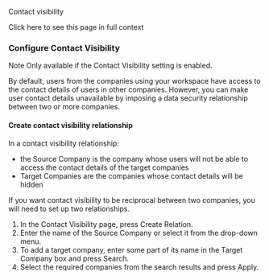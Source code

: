 Contact visibility

Click here to see this page in full context

###  Configure Contact Visibility

Note  Only available if the Contact Visibility setting is enabled.

By default, users from the companies using your workspace have access to the
contact details of users in other companies. However, you can make user
contact details unavailable by imposing a data security relationship between
two or more companies.

####  Create contact visibility relationship

In a contact visibility relationship:

  * the Source Company is the company whose users will not be able to access the contact details of the target companies 
  * Target Companies are the companies whose contact details will be hidden 

If you want contact visibility to be reciprocal between two companies, you
will need to set up two relationships.

  1. In the Contact Visibility page, press Create Relation. 
  2. Enter the name of the Source Company or select it from the drop-down menu. 
  3. To add a target company, enter some part of its name in the Target Company box and press Search. 
  4. Select the required companies from the search results and press Apply. 

